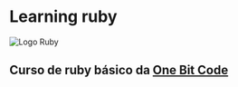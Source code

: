 # Learning ruby

![Logo Ruby](https://avatars.githubusercontent.com/u/210414?s=280&v=4)

## Curso de ruby básico da [One Bit Code](https://www.youtube.com/watch?v=2js9Q_BMD-8&list=PLdDT8if5attEOcQGPHLNIfnSFiJHhGDOZ&pp=iAQB)
